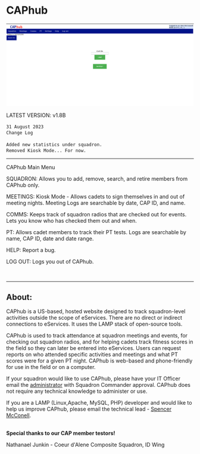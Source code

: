# CAPhub

<img src="/screenshots/CapHubLogin.png">


LATEST VERSION: v1.8B  

    31 August 2023
    Change Log

    Added new statistics under squadron.
    Removed Kiosk Mode... For now.

<hr>

CAPhub Main Menu

SQUADRON:
    Allows you to add, remove, search, and retire members from CAPhub only.
    
MEETINGS:
    Kiosk Mode - Allows cadets to sign themselves in and out of meeting nights.
    Meeting Logs are searchable by date, CAP ID, and name.
    
COMMS:
    Keeps track of squadron radios that are checked out for events.
    Lets you know who has checked them out and when.
    
PT:
    Allows cadet members to track their PT tests.
    Logs are searchable by name, CAP ID, date and date range.
    
HELP:
    Report a bug.
    
LOG OUT:
    Logs you out of CAPhub.

<br />

<hr>

<h2>About:</h2>

CAPhub is a US-based, hosted website designed to track squadron-level activities outside the scope of eServices. There are no direct or indirect connections to eServices. It uses the LAMP stack of open-source tools.

CAPhub is used to track attendance at squadron meetings and events, for checking out squadron radios, and for helping cadets track fitness scores in the field so they can later be entered into eServices. Users can request reports on who attended specific activities and meetings and what PT scores were for a given PT night. CAPhub is web-based and phone-friendly for use in the field or on a computer.

If your squadron would like to use CAPhub, please have your IT Officer email the <a href="mailto:spencer.mcconnell@capboise.org">administrator</a> with Squadron Commander approval. CAPhub does not require any technical knowledge to administer or use.

If you are a LAMP (Linux,Apache, MySQL, PHP) developer and would like to help us improve CAPhub, please email the technical lead - <a href="mailto:spencer.mcconnell@capboise.org">Spencer McConell</a>. 

<br />
<strong>Special thanks to our CAP member testors!</strong>

Nathanael Junkin - Coeur d'Alene Composite Squadron, ID Wing


